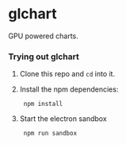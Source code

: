 glchart
=======

GPU powered charts.

### Trying out glchart

1. Clone this repo and `cd` into it.
2. Install the npm dependencies:
    
        npm install

3. Start the electron sandbox

        npm run sandbox
